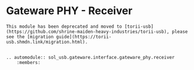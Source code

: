 # Gateware PHY - Receiver

```{important}
This module has been deprecated and moved to [torii-usb](https://github.com/shrine-maiden-heavy-industries/torii-usb), please see the [migration guide](https://torii-usb.shmdn.link/migration.html).
```

```{eval-rst}

.. automodule:: sol_usb.gateware.interface.gateware_phy.receiver
	:members:

```
